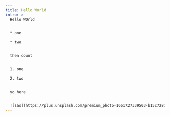 ```yaml
---
title: Hello World
intro: >-
  H﻿ello WOrld


  * o﻿ne 

  * t﻿wo


  t﻿hen count


  1. o﻿ne 

  2. t﻿wo


  y﻿o here


  ![sas](https://plus.unsplash.com/premium_photo-1661727339503-b15c728dff40?ixlib=rb-4.0.3&ixid=MnwxMjA3fDB8MHxlZGl0b3JpYWwtZmVlZHwxOXx8fGVufDB8fHx8&auto=format&fit=crop&w=400&q=60 "ascasc")
---
```

